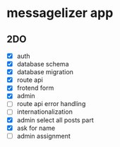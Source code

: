 # messagelizer app

## 2DO

- [x] auth
- [x] database schema
- [x] database migration
- [x] route api
- [x] frotend form
- [x] admin
- [ ] route api error handling
- [ ] internationalization
- [x] admin select all posts part
- [x] ask for name
- [ ] admin assignment
